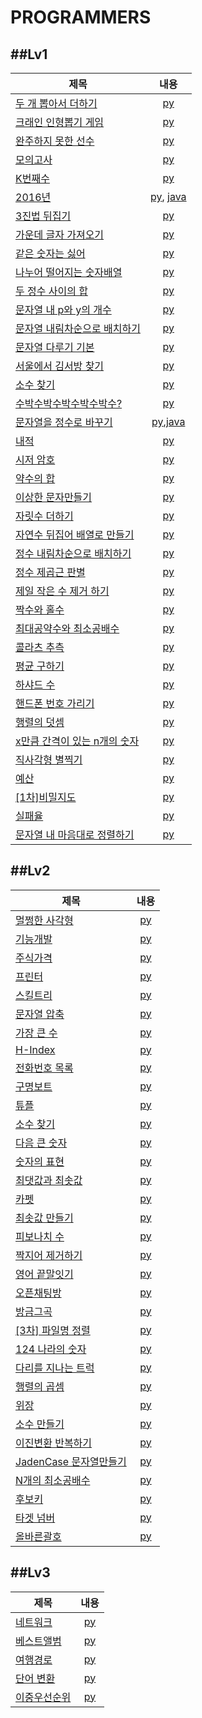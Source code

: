 PROGRAMMERS
=============
##Lv1
-----------------------------------------------
|제목|내용|
|------|:-------------:|
|[두 개 뽑아서 더하기 ](https://programmers.co.kr/learn/courses/30/lessons/68644)|[py](Programmers/level1/두개뽑아서더하기.py)|
|[크래인 인형뽑기 게임](https://programmers.co.kr/learn/courses/30/lessons/64061)|[py](Programmers/level1/크래인인형뽑기게임.py)|
|[완주하지 못한 선수](https://programmers.co.kr/learn/courses/30/lessons/42576)|[py](Programmers/level1/완주하지못한선수.py)|
|[모의고사](https://programmers.co.kr/learn/courses/30/lessons/42840)|[py](Programmers/level1/모의고사.py)|
|[K번째수](https://programmers.co.kr/learn/courses/30/lessons/42748)|[py](Programmers/level1/K번째수.py)|
|[2016년](https://programmers.co.kr/learn/courses/30/lessons/12901)|[py](Programmers/level1/2016.py), [java](Programmers/level1/2016.java)|
|[3진법 뒤집기](https://programmers.co.kr/learn/courses/30/lessons/68935)|[py](Programmers/level1/3진법뒤집기.py)|
|[가운데 글자 가져오기](https://programmers.co.kr/learn/courses/30/lessons/12903)|[py](Programmers/level1/가운데글자가져오기.py)|
|[같은 숫자는 싫어](https://programmers.co.kr/learn/courses/30/lessons/12906)|[py](Programmers/level1/같은숫자는싫어.py)|
|[나누어 떨어지는 숫자배열](https://programmers.co.kr/learn/courses/30/lessons/12910)|[py](Programmers/level1/나누어떨어지는숫자배열.py)|
|[두 정수 사이의 합](https://programmers.co.kr/learn/courses/30/lessons/12912)|[py](Programmers/level1/두정수사이의합.py)|
|[문자열 내 p와 y의 개수](https://programmers.co.kr/learn/courses/30/lessons/12916)|[py](Programmers/level1/문자열내p와y의개수.py)|
|[문자열 내림차순으로 배치하기](https://programmers.co.kr/learn/courses/30/lessons/12917)|[py](Programmers/level1/문자열내림차순으로배치하기.py)|
|[문자열 다루기 기본](https://programmers.co.kr/learn/courses/30/lessons/12918)|[py](Programmers/level1/문자열다루기기본.py)|
|[서울에서 김서방 찾기](https://programmers.co.kr/learn/courses/30/lessons/12919)|[py](Programmers/level1/서울에서김서방찾기.py)|
|[소수 찾기](https://programmers.co.kr/learn/courses/30/lessons/12921)|[py](Programmers/level1/소수찾기.py)|
|[수박수박수박수박수박수?](https://programmers.co.kr/learn/courses/30/lessons/12922)|[py](Programmers/level1/수박수박수박수박수박수%3F.py)|
|[문자열을 정수로 바꾸기](https://programmers.co.kr/learn/courses/30/lessons/12925)|[py](Programmers/level1/문자열을정수로바꾸기.py),[java](Programmers/level1/문자열을정수로바꾸기.java)|
|[내적](https://programmers.co.kr/learn/courses/30/lessons/70128)|[py](Programmers/level1/내적.py)|
|[시저 암호](https://programmers.co.kr/learn/courses/30/lessons/12926)|[py](Programmers/level1/시저암호.py)|
|[약수의 합](https://programmers.co.kr/learn/courses/30/lessons/12928)|[py](Programmers/level1/약수의합.py)|
|[이상한 문자만들기](https://programmers.co.kr/learn/courses/30/lessons/12930)|[py](Programmers/level1/약수의합.py)|
|[자릿수 더하기](https://programmers.co.kr/learn/courses/30/lessons/12930)|[py](Programmers/level1/이상한문자만들기.py)|
|[자연수 뒤집어 배열로 만들기](https://programmers.co.kr/learn/courses/30/lessons/12932)|[py](Programmers/level1/자연수뒤집어배열로만들기.py)|
|[정수 내림차순으로 배치하기](https://programmers.co.kr/learn/courses/30/lessons/12933)|[py](Programmers/level1/정수내림차순으로배치하기.py)|
|[정수 제곱근 판별](https://programmers.co.kr/learn/courses/30/lessons/12934)|[py](Programmers/level1/정수제곱근판별.py)|
|[제일 작은 수 제거 하기](https://programmers.co.kr/learn/courses/30/lessons/12935)|[py](Programmers/level1/제일작은수제거하기.py)|
|[짝수와 홀수](https://programmers.co.kr/learn/courses/30/lessons/12937)|[py](Programmers/level1/짝수와홀수.py)|
|[최대공약수와 최소공배수](https://programmers.co.kr/learn/courses/30/lessons/12940)|[py](Programmers/level1/최대공약수와최소공배수.py)|
|[콜라츠 추측](https://programmers.co.kr/learn/courses/30/lessons/12943)|[py](Programmers/level1/콜라츠추측.py)|
|[평균 구하기](https://programmers.co.kr/learn/courses/30/lessons/12944)|[py](Programmers/level1/평균구하기.py)|
|[하샤드 수](https://programmers.co.kr/learn/courses/30/lessons/12947)|[py](Programmers/level1/하샤드수.py)|
|[핸드폰 번호 가리기](https://programmers.co.kr/learn/courses/30/lessons/12948)|[py](Programmers/level1/핸드폰번호가리기.py)|
|[행렬의 덧셈](https://programmers.co.kr/learn/courses/30/lessons/12950)|[py](Programmers/level1/행렬의덧셈.py)|
|[x만큼 간격이 있는 n개의 숫자](https://programmers.co.kr/learn/courses/30/lessons/12954)|[py](Programmers/level1/x만큼간격이있는n개의숫자.py)|
|[직사각형 별찍기](https://programmers.co.kr/learn/courses/30/lessons/12969)|[py](Programmers/level1/직사각형별찍기.py)|
|[예산](https://programmers.co.kr/learn/courses/30/lessons/12982)|[py](Programmers/level1/예산.py)|
|[\[1차\]비밀지도](https://programmers.co.kr/learn/courses/30/lessons/17681)|[py](Programmers/level1/[1차]비밀지도.py)|
|[실패율](https://programmers.co.kr/learn/courses/30/lessons/42889)|[py](Programmers/level1/실패율py)|
|[문자열 내 마음대로 정렬하기](https://programmers.co.kr/learn/courses/30/lessons/12915)|[py](Programmers/level1/문자열내마음대로정렬하기.py)||


##Lv2
-----------------------------------------------
|제목|내용|
|------|:-------------:|
|[멀쩡한 사각형](https://programmers.co.kr/learn/courses/30/lessons/62048)|[py](Programmers/level2/멀쩡한사각형.py)|
|[기능개발](https://programmers.co.kr/learn/courses/30/lessons/42586)|[py](Programmers/level2/기능개발.py)|
|[주식가격](https://programmers.co.kr/learn/courses/30/lessons/42584)|[py](Programmers/level2/주식가격.py)|
|[프린터](https://programmers.co.kr/learn/courses/30/lessons/42587)|[py](Programmers/level2/프린터.py)|
|[스킬트리](https://programmers.co.kr/learn/courses/30/lessons/49993)|[py](Programmers/level2/스킬트리.py)|
|[문자열 압축](https://programmers.co.kr/learn/courses/30/lessons/60057)|[py](Programmers/level2/문자열압축.py)|
|[가장 큰 수](https://programmers.co.kr/learn/courses/30/lessons/42746)|[py](Programmers/level2/가장큰수.py)|
|[H-Index](https://programmers.co.kr/learn/courses/30/lessons/42747)|[py](Programmers/level2/H-Index.py)|
|[전화번호 목록](https://programmers.co.kr/learn/courses/30/lessons/42577)|[py](Programmers/level2/전화번호목록.py)|
|[구명보트](https://programmers.co.kr/learn/courses/30/lessons/42885)|[py](Programmers/level2/구명보트.py)|
|[튜플](https://programmers.co.kr/learn/courses/30/lessons/64065)|[py](Programmers/level2/튜플.py)|
|[소수 찾기](https://programmers.co.kr/learn/courses/30/lessons/42839)|[py](Programmers/level2/소수찾기.py)|
|[다음 큰 숫자](https://programmers.co.kr/learn/courses/30/lessons/12911)|[py](Programmers/level2/다음큰숫자.py)|
|[숫자의 표현](https://programmers.co.kr/learn/courses/30/lessons/12924)|[py](Programmers/level2/숫자의표현.py)|
|[최댓값과 최솟값](https://programmers.co.kr/learn/courses/30/lessons/12939)|[py](Programmers/level2/최댓값과최솟값.py)|
|[카펫](https://programmers.co.kr/learn/courses/30/lessons/42842)|[py](Programmers/level2/카펫.py)|
|[최솟값 만들기](https://programmers.co.kr/learn/courses/30/lessons/12941)|[py](Programmers/level2/최솟값만들기.py)|
|[피보나치 수](https://programmers.co.kr/learn/courses/30/lessons/12945)|[py](Programmers/level2/피보나치수.py)|
|[짝지어 제거하기](https://programmers.co.kr/learn/courses/30/lessons/12973)|[py](Programmers/level2/짝지어제거하기.py)|
|[영어 끝말잇기](https://programmers.co.kr/learn/courses/30/lessons/12981)|[py](Programmers/level2/영어끝말잇기.py)|
|[오픈채팅방](https://programmers.co.kr/learn/courses/30/lessons/42888)|[py](Programmers/level2/오픈채팅방.py)|
|[방금그곡](https://programmers.co.kr/learn/courses/30/lessons/17683)|[py](Programmers/level2/방금그곡.py)|
|[\[3차\] 파일명 정렬](https://programmers.co.kr/learn/courses/30/lessons/17686)|[py](Programmers/level2/파일명정렬.py)|
|[124 나라의 숫자](https://programmers.co.kr/learn/courses/30/lessons/12899)|[py](Programmers/level2/124나라.py)|
|[다리를 지나는 트럭](https://programmers.co.kr/learn/courses/30/lessons/42583)|[py](Programmers/level2/다리를지나는트럭.py)|
|[행렬의 곱셈](https://programmers.co.kr/learn/courses/30/lessons/12949)|[py](Programmers/level2/행렬의곱셈.py)|
|[위장](https://programmers.co.kr/learn/courses/30/lessons/42578)|[py](Programmers/level2/위장.py)|
|[소수 만들기](https://programmers.co.kr/learn/courses/30/lessons/12977?language=python3)|[py](Programmers/level2/소수만들기.py)|
|[이진변환 반복하기](https://programmers.co.kr/learn/courses/30/lessons/70129)|[py](Programmers/level2/이진변환반복하기.py)|
|[JadenCase 문자열만들기](https://programmers.co.kr/learn/courses/30/lessons/12951)|[py](Programmers/level2/JadenCase문자열만들기.py)|
|[N개의 최소공배수](https://programmers.co.kr/learn/courses/30/lessons/12953)|[py](Programmers/level2/N개의최소공배수.py)|
|[후보키](https://programmers.co.kr/learn/courses/30/lessons/42890#qna)|[py](Programmers/level2/후보키.py)|
|[타겟 넘버](https://programmers.co.kr/learn/courses/30/lessons/43165)|[py](Programmers/level2/타겟넘버.py)|
|[올바른괄호](https://programmers.co.kr/learn/courses/30/lessons/12909)|[py](Programmers/level2/올바른괄호.py)||

##Lv3
-----------------------------------------------
|제목|내용|
|------|:-------------:|
|[네트워크](https://programmers.co.kr/learn/courses/30/lessons/43162)|[py](Programmers/level3/네트워크.py)|
|[베스트앨범](https://programmers.co.kr/learn/courses/30/lessons/42579)|[py](Programmers/level3/베스트앨범.py)|
|[여행경로](https://programmers.co.kr/learn/courses/30/lessons/43164#qna)|[py](Programmers/level3/여행경로.py)|
|[단어 변환](https://programmers.co.kr/learn/courses/30/lessons/43163)|[py](Programmers/level3/단어변환.py)|
|[이중우선순위](https://programmers.co.kr/learn/courses/30/lessons/42628)|[py](Programmers/level3/이중우선순위.py)|

